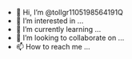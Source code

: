 - 👋 Hi, I’m @tollgr1105198564191Q
- 👀 I’m interested in ...
- 🌱 I’m currently learning ...
- 💞️ I’m looking to collaborate on ...
- 📫 How to reach me ...

<!---
tollgr1105198564191Q/tollgr1105198564191Q is a ✨ special ✨ repository because its `README.md` (this file) appears on your GitHub profile.
You can click the Preview link to take a look at your changes.
--->
